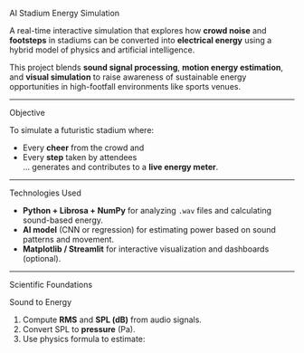 AI Stadium Energy Simulation

A real-time interactive simulation that explores how **crowd noise** and **footsteps** in stadiums can be converted into **electrical energy** using a hybrid model of physics and artificial intelligence.

This project blends **sound signal processing**, **motion energy estimation**, and **visual simulation** to raise awareness of sustainable energy opportunities in high-footfall environments like sports venues.

---

Objective

To simulate a futuristic stadium where:
- Every **cheer** from the crowd and
- Every **step** taken by attendees  
… generates and contributes to a **live energy meter**.

---

Technologies Used

- **Python + Librosa + NumPy** for analyzing `.wav` files and calculating sound-based energy.
- **AI model** (CNN or regression) for estimating power based on sound patterns and movement.
- **Matplotlib / Streamlit** for interactive visualization and dashboards (optional).
  
---

Scientific Foundations

 Sound to Energy
1. Compute **RMS** and **SPL (dB)** from audio signals.
2. Convert SPL to **pressure** (Pa).
3. Use physics formula to estimate:
